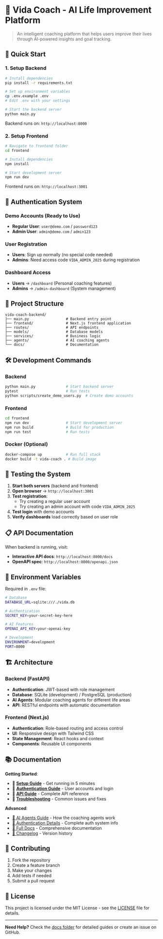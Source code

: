 # 🌟 Vida Coach - AI Life Improvement Platform

> An intelligent coaching platform that helps users improve their lives through AI-powered insights and goal tracking.

## 🚀 Quick Start

### 1. Setup Backend
```bash
# Install dependencies
pip install -r requirements.txt

# Set up environment variables
cp .env.example .env
# Edit .env with your settings

# Start the backend server
python main.py
```
Backend runs on: `http://localhost:8000`

### 2. Setup Frontend
```bash
# Navigate to frontend folder
cd frontend

# Install dependencies
npm install

# Start development server
npm run dev
```
Frontend runs on: `http://localhost:3001`

## 🔐 Authentication System

### Demo Accounts (Ready to Use)
- **Regular User**: `user@demo.com` / `password123`
- **Admin User**: `admin@demo.com` / `admin123`

### User Registration
- **Users**: Sign up normally (no special code needed)
- **Admins**: Need access code `VIDA_ADMIN_2025` during registration

### Dashboard Access
- **Users** → `/dashboard` (Personal coaching features)
- **Admins** → `/admin-dashboard` (System management)

## 📁 Project Structure

```
vida-coach-backend/
├── main.py                 # Backend entry point
├── frontend/               # Next.js frontend application
├── routes/                 # API endpoints
├── models/                 # Database models
├── services/               # Business logic
├── agents/                 # AI coaching agents
└── docs/                   # Documentation
```

## 🛠️ Development Commands

### Backend
```bash
python main.py              # Start backend server
pytest                      # Run tests
python scripts/create_demo_users.py  # Create demo accounts
```

### Frontend
```bash
cd frontend
npm run dev                 # Start development server
npm run build               # Build for production
npm run test                # Run tests
```

### Docker (Optional)
```bash
docker-compose up           # Run full stack
docker build -t vida-coach . # Build image
```

## 🧪 Testing the System

1. **Start both servers** (backend and frontend)
2. **Open browser** → `http://localhost:3001`
3. **Test registration**:
   - Try creating a regular user account
   - Try creating an admin account with code `VIDA_ADMIN_2025`
4. **Test login** with demo accounts
5. **Verify dashboards** load correctly based on user role

## 📋 API Documentation

When backend is running, visit:
- **Interactive API docs**: `http://localhost:8000/docs`
- **OpenAPI spec**: `http://localhost:8000/openapi.json`

## 🔧 Environment Variables

Required in `.env` file:
```bash
# Database
DATABASE_URL=sqlite:///./vida.db

# Authentication
SECRET_KEY=your-secret-key-here

# AI Features
OPENAI_API_KEY=your-openai-key

# Development
ENVIRONMENT=development
PORT=8000
```

## 🏗️ Architecture

### Backend (FastAPI)
- **Authentication**: JWT-based with role management
- **Database**: SQLite (development) / PostgreSQL (production)
- **AI Agents**: Modular coaching agents for different life areas
- **API**: RESTful endpoints with automatic documentation

### Frontend (Next.js)
- **Authentication**: Role-based routing and access control
- **UI**: Responsive design with Tailwind CSS
- **State Management**: React hooks and context
- **Components**: Reusable UI components

## 📚 Documentation

**Getting Started**:
 - 🚀 **[Setup Guide](docs/guides/SETUP.md)** - Get running in 5 minutes
 - 🔐 **[Authentication Guide](docs/guides/AUTH_GUIDE.md)** - User accounts and login
 - 📡 **[API Guide](docs/guides/API_GUIDE.md)** - Complete API reference
 - 🚨 **[Troubleshooting](docs/guides/TROUBLESHOOTING.md)** - Common issues and fixes

**Advanced**:
 - [🤖 AI Agents Guide](docs/reference/AGENTS.md) - How the coaching agents work
 - [🔐 Authentication Details](docs/reference/FINAL_AUTH_SYSTEM_COMPLETE.md) - Complete auth system info
- [📖 Full Docs](docs/README.md) - Comprehensive documentation
 - [📝 Changelog](docs/reference/changelog.md) - Version history

## 🤝 Contributing

1. Fork the repository
2. Create a feature branch
3. Make your changes
4. Add tests if needed
5. Submit a pull request

## 📄 License

This project is licensed under the MIT License - see the [LICENSE](LICENSE) file for details.

---

**Need Help?** Check the [docs folder](docs/) for detailed guides or create an issue on GitHub.
